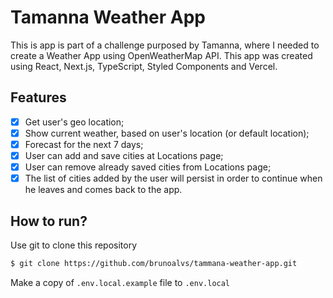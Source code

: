 # Tamanna Weather App

This is app is part of a challenge purposed by Tamanna, where I needed to create a Weather App using OpenWeatherMap API. This app was created using React, Next.js, TypeScript, Styled Components and Vercel.

## Features

- [x] Get user's geo location;
- [x] Show current weather, based on user's location (or default location);
- [x] Forecast for the next 7 days;
- [x] User can add and save cities at Locations page;
- [x] User can remove already saved cities from Locations page;
- [x] The list of cities added by the user will persist in order to continue when he leaves and comes back to the app.

## How to run?

Use git to clone this repository

```bash
$ git clone https://github.com/brunoalvs/tammana-weather-app.git
```

Make a copy of `.env.local.example` file to `.env.local`

```bash

```
